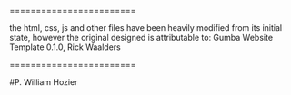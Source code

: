 ========================

the html, css, js and other files have been heavily modified from its initial state, however the original designed is attributable to: Gumba Website Template 0.1.0, Rick Waalders

========================

#P. William Hozier
